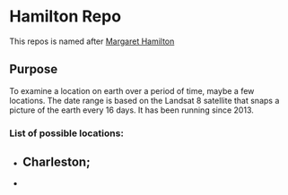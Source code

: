 # Hamilton Repo
This repos is named after [Margaret Hamilton](https://en.wikipedia.org/wiki/Margaret_Hamilton_(scientist))

## Purpose

To examine a location on earth over a period of time, maybe a few locations. The date range is based on the Landsat 8 satellite that snaps a picture of the earth every 16 days. It has been running since 2013.

### List of possible locations:

- Charleston;
  -
- 
